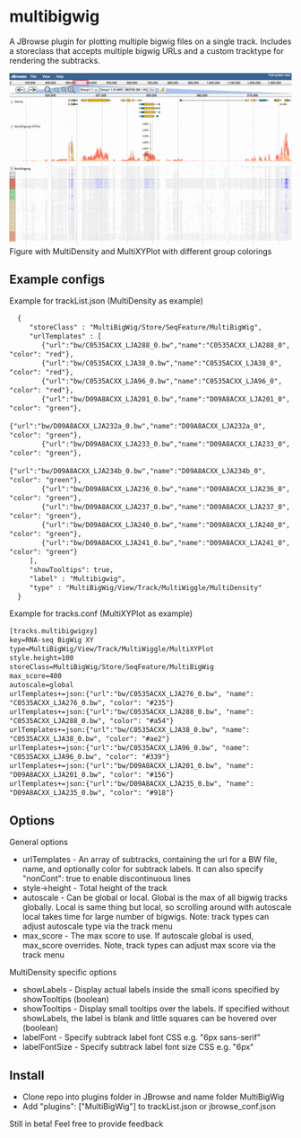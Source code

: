 # multibigwig

A JBrowse plugin for plotting multiple bigwig files on a single track. Includes a storeclass
that accepts multiple bigwig URLs and a custom tracktype for rendering the subtracks.


![](img/out.png)
Figure with MultiDensity and MultiXYPlot with different group colorings


## Example configs

Example for trackList.json (MultiDensity as example)

      {
         "storeClass" : "MultiBigWig/Store/SeqFeature/MultiBigWig",
         "urlTemplates" : [
            {"url":"bw/C0535ACXX_LJA288_0.bw","name":"C0535ACXX_LJA288_0", "color": "red"},
            {"url":"bw/C0535ACXX_LJA38_0.bw","name":"C0535ACXX_LJA38_0", "color": "red"},
            {"url":"bw/C0535ACXX_LJA96_0.bw","name":"C0535ACXX_LJA96_0", "color": "red"},
            {"url":"bw/D09A8ACXX_LJA201_0.bw","name":"D09A8ACXX_LJA201_0", "color": "green"},
            {"url":"bw/D09A8ACXX_LJA232a_0.bw","name":"D09A8ACXX_LJA232a_0", "color": "green"},
            {"url":"bw/D09A8ACXX_LJA233_0.bw","name":"D09A8ACXX_LJA233_0", "color": "green"},
            {"url":"bw/D09A8ACXX_LJA234b_0.bw","name":"D09A8ACXX_LJA234b_0", "color": "green"},
            {"url":"bw/D09A8ACXX_LJA236_0.bw","name":"D09A8ACXX_LJA236_0", "color": "green"},
            {"url":"bw/D09A8ACXX_LJA237_0.bw","name":"D09A8ACXX_LJA237_0", "color": "green"},
            {"url":"bw/D09A8ACXX_LJA240_0.bw","name":"D09A8ACXX_LJA240_0", "color": "green"},
            {"url":"bw/D09A8ACXX_LJA241_0.bw","name":"D09A8ACXX_LJA241_0", "color": "green"}
         ],
         "showTooltips": true,
         "label" : "Multibigwig",
         "type" : "MultiBigWig/View/Track/MultiWiggle/MultiDensity"
      }


Example for tracks.conf (MultiXYPlot as example)

    [tracks.multibigwigxy]
    key=RNA-seq BigWig XY
    type=MultiBigWig/View/Track/MultiWiggle/MultiXYPlot
    style.height=100
    storeClass=MultiBigWig/Store/SeqFeature/MultiBigWig
    max_score=400
    autoscale=global
    urlTemplates+=json:{"url":"bw/C0535ACXX_LJA276_0.bw", "name": "C0535ACXX_LJA276_0.bw", "color": "#235"}
    urlTemplates+=json:{"url":"bw/C0535ACXX_LJA288_0.bw", "name": "C0535ACXX_LJA288_0.bw", "color": "#a54"}
    urlTemplates+=json:{"url":"bw/C0535ACXX_LJA38_0.bw", "name": "C0535ACXX_LJA38_0.bw", "color": "#ae2"}
    urlTemplates+=json:{"url":"bw/C0535ACXX_LJA96_0.bw", "name": "C0535ACXX_LJA96_0.bw", "color": "#339"}
    urlTemplates+=json:{"url":"bw/D09A8ACXX_LJA201_0.bw", "name": "D09A8ACXX_LJA201_0.bw", "color": "#156"}
    urlTemplates+=json:{"url":"bw/D09A8ACXX_LJA235_0.bw", "name": "D09A8ACXX_LJA235_0.bw", "color": "#918"}
    


## Options

General options

* urlTemplates - An array of subtracks, containing the url for a BW file, name, and optionally color for subtrack labels. It can also specify "nonCont": true to enable discontinuous lines
* style->height - Total height of the track
* autoscale - Can be global or local. Global is the max of all bigwig tracks globally. Local is same thing but local, so scrolling around with autoscale local takes time for large number of bigwigs. Note: track types can adjust autoscale type via the track menu
* max_score - The max score to use. If autoscale global is used, max_score overrides. Note, track types can adjust max score via the track menu


MultiDensity specific options

* showLabels - Display actual labels inside the small icons specified by showTooltips (boolean)
* showTooltips - Display small tooltips over the labels. If specified without showLabels, the label is blank and little squares can be hovered over (boolean)
* labelFont - Specify subtrack label font CSS e.g. "6px sans-serif"
* labelFontSize - Specify subtrack label font size CSS e.g. "6px"


## Install

- Clone repo into plugins folder in JBrowse and name folder MultiBigWig
- Add "plugins": ["MultiBigWig"] to trackList.json or jbrowse_conf.json


Still in beta! Feel free to provide feedback
